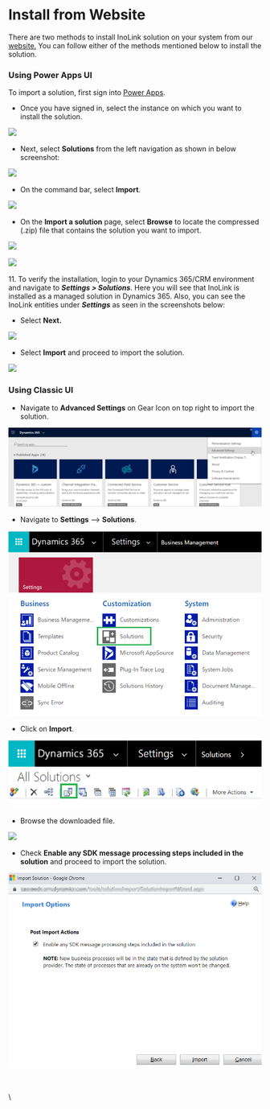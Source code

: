 # Install from Website

There are two methods to install InoLink solution on your system from our [website.](https://www.inogic.com/product/integrations/inolink-quickbooks-microsoft-dynamics-crm) You can follow either of the methods mentioned below to install the solution.&#x20;

### Using Power Apps UI

To import a solution, first sign into [Power Apps](https://make.powerapps.com/?utm\_source=padocs\&utm\_medium=linkinadoc\&utm\_campaign=referralsfromdoc).

* Once you have signed in, select the instance on which you want to install the solution.

![](<../../.gitbook/assets/Inst PApps\_1.png>)

* Next, select **Solutions** from the left navigation as shown in below screenshot:

![](<../../.gitbook/assets/Inst PApps\_2.png>)

* On the command bar, select **Import**.

![](<../../.gitbook/assets/Inst PApps\_3.png>)

* On the **Import a solution** page, select **Browse** to locate the compressed (.zip) file that contains the solution you want to import.

![](<../../.gitbook/assets/Inst PApps\_4.png>)

![](<../../.gitbook/assets/Inst PApps\_5.png>)

11\. To verify the installation, login to your Dynamics 365/CRM environment and navigate to _**Settings > Solutions**_. Here you will see that InoLink is installed as a managed solution in Dynamics 365. Also, you can see the InoLink entities under _**Settings**_ as seen in the screenshots below:

* Select **Next.**

![](<../../.gitbook/assets/Inst PApps\_6.png>)

* Select **Import** and proceed to import the solution.

![](<../../.gitbook/assets/Inst PApps\_7.png>)

### Using Classic UI

* Navigate to **Advanced Settings** on Gear Icon on top right to import the solution.

![](<../../.gitbook/assets/1 (204).png>)

* Navigate to **Settings** --> **Solutions**.

![](<../../.gitbook/assets/2 (33).png>)

* Click on **Import**.

![](../../.gitbook/assets/3.png)

* Browse the downloaded file.

![](<../../.gitbook/assets/Install\_1 (7).png>)

* Check **Enable any SDK message processing steps included in the solution** and proceed to import the solution.

![](<../../.gitbook/assets/5 (1).png>)







\
\
\


